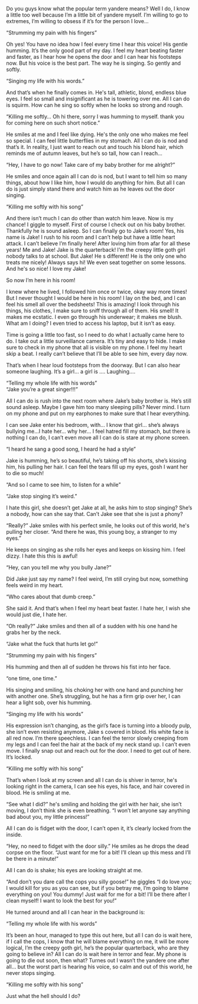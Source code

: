  

Do you guys know what the popular term yandere means? Well I do, I know a little too well because I’m a little bit of yandere myself. I’m willing to go to extremes, I’m willing to obsess if it’s for the person I love...

“Strumming my pain with his fingers”

Oh yes! You have no idea how I feel every time I hear this voice! His gentle humming. It’s the only good part of my day. I feel my heart beating faster and faster, as I hear how he opens the door and I can hear his footsteps now. But his voice is the best part. The way he is singing. So gently and softly.

“Singing my life with his words.”

And that’s when he finally comes in. He's tall, athletic, blond, endless blue eyes. I feel so small and insignificant as he is towering over me. All I can do is squirm. How can he sing so softly when he looks so strong and rough.

“Killing me softly… Oh hi there, sorry I was humming to myself. thank you for coming here on such short notice.”

He smiles at me and I feel like dying. He's the only one who makes me feel so special. I can feel little butterflies in my stomach. All I can do is nod and that’s it. In reality, I just want to reach out and touch his blond hair, which reminds me of autumn leaves, but he’s so tall, how can I reach…

“Hey, I have to go now! Take care of my baby brother for me alright?”

He smiles and once again all I can do is nod, but I want to tell him so many things, about how I like him, how I would do anything for him. But all I can do is just simply stand there and watch him as he leaves out the door singing.

“Killing me softly with his song”

And there isn’t much I can do other than watch him leave. Now is my chance! I giggle to myself. First of course I check out on his baby brother. Thankfully he is sound asleep. So I can finally go to Jake’s room! Yes, his name is Jake! I rush to his room and I can’t help but have a little heart attack. I can’t believe I’m finally here! After loving him from afar for all these years! Me and Jake! Jake is the quarterback! I’m the creepy little goth girl nobody talks to at school. But Jake! He s different! He is the only one who treats me nicely! Always says hi! We even seat together on some lessons. And he's so nice! I love my Jake!

So now I’m here in his room!

I knew where he lived, I followed him once or twice, okay way more times! But I never thought I would be here in his room! I lay on the bed, and I can feel his smell all over the bedsheets! This is amazing! I look through his things, his clothes, I make sure to sniff through all of them. His smell! It makes me ecstatic. I even go through his underwear; it makes me blush. What am I doing? I even tried to access his laptop, but it isn’t as easy.

Time is going a little too fast, so I need to do what I actually came here to do. I take out a little surveillance camera. It’s tiny and easy to hide. I make sure to check in my phone that all is visible on my phone. I feel my heart skip a beat. I really can’t believe that I’ll be able to see him, every day now.

That’s when I hear loud footsteps from the doorway. But I can also hear someone laughing. It’s a girl… a girl is …. Laughing….

“Telling my whole life with his words”  
“Jake you’re a great singer!!!”

All I can do is rush into the next room where Jake’s baby brother is. He’s still sound asleep. Maybe I gave him too many sleeping pills? Never mind. I turn on my phone and put on my earphones to make sure that I hear everything.

I can see Jake enter his bedroom, with… I know that girl… she’s always bullying me…I hate her… why her… I feel hatred fill my stomach, but there is nothing I can do, I can’t even move all I can do is stare at my phone screen.

“I heard he sang a good song, I heard he had a style”

Jake is humming, he’s so beautiful, he’s taking off his shorts, she’s kissing him, his pulling her hair. I can feel the tears fill up my eyes, gosh I want her to die so much!

“And so I came to see him, to listen for a while”

“Jake stop singing it’s weird.”

I hate this girl, she doesn’t get Jake at all, he asks him to stop singing? She’s a nobody, how can she say that. Can’t Jake see that she is just a phony?

“Really?” Jake smiles with his perfect smile, he looks out of this world, he's pulling her closer. “And there he was, this young boy, a stranger to my eyes.”

He keeps on singing as she rolls her eyes and keeps on kissing him. I feel dizzy. I hate this this is awful!

“Hey, can you tell me why you bully Jane?”

Did Jake just say my name? I feel weird, I’m still crying but now, something feels weird in my heart.

“Who cares about that dumb creep.”

She said it. And that’s when I feel my heart beat faster. I hate her, I wish she would just die, I hate her.

“Oh really?” Jake smiles and then all of a sudden with his one hand he grabs her by the neck.

“Jake what the fuck that hurts let go!”

“Strumming my pain with his fingers”

His humming and then all of sudden he throws his fist into her face.

“one time, one time.”

His singing and smiling, his choking her with one hand and punching her with another one. She’s struggling, but he has a firm grip over her, I can hear a light sob, over his humming.

“Singing my life with his words”

His expression isn’t changing, as the girl’s face is turning into a bloody pulp, she isn’t even resisting anymore, Jake s covered in blood. His white face is all red now. I’m there speechless. I can feel the terror slowly creeping from my legs and I can feel the hair at the back of my neck stand up. I can’t even move. I finally snap out and reach out for the door. I need to get out of here. It’s locked.

“Killing me softly with his song”

That’s when I look at my screen and all I can do is shiver in terror, he's looking right in the camera, I can see his eyes, his face, and hair covered in blood. He is smiling at me.

“See what I did?” he's smiling and holding the girl with her hair, she isn’t moving, I don’t think she is even breathing. “I won’t let anyone say anything bad about you, my little princess!”

All I can do is fidget with the door, I can’t open it, it’s clearly locked from the inside.

“Hey, no need to fidget with the door silly.” He smiles as he drops the dead corpse on the floor. “Just want for me for a bit! I’ll clean up this mess and I’ll be there in a minute!”

All I can do is shake; his eyes are looking straight at me.

“And don’t you dare call the cops you silly goose!” he giggles “I do love you; I would kill for you as you can see, but if you betray me, I’m going to blame everything on you! You dummy! Just wait for me for a bit! I’ll be there after I clean myself! I want to look the best for you!”

He turned around and all I can hear in the background is:

“Telling my whole life with his words”

It’s been an hour, managed to type this out here, but all I can do is wait here, if I call the cops, I know that he will blame everything on me, it will be more logical, I’m the creepy goth girl, he’s the popular quarterback, who are they going to believe in? All I can do is wait here in terror and fear. My phone is going to die out soon, then what? Turnes out I wasn’t the yandere one after all… but the worst part is hearing his voice, so calm and out of this world, he never stops singing.

“Killing me softly with his song”   


Just what the hell should I do?